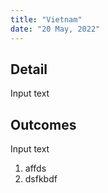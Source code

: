 ```yaml
---
title: "Vietnam"
date: "20 May, 2022"
---
```


## Detail
Input text

## Outcomes
Input text
1. affds
2. dsfkbdf